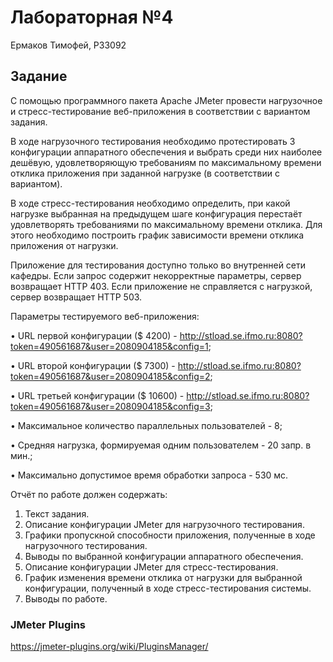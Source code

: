 # Лабораторная №4
Ермаков Тимофей, P33092
## Задание
С помощью программного пакета Apache JMeter провести нагрузочное и стресс-тестирование веб-приложения в соответствии с вариантом задания.

В ходе нагрузочного тестирования необходимо протестировать 3 конфигурации аппаратного обеспечения и выбрать среди них наиболее дешёвую, удовлетворяющую требованиям по максимальному времени отклика приложения при заданной нагрузке (в соответствии с вариантом).

В ходе стресс-тестирования необходимо определить, при какой нагрузке выбранная на предыдущем шаге конфигурация перестаёт удовлетворять требованиями по максимальному времени отклика. Для этого необходимо построить график зависимости времени отклика приложения от нагрузки.

Приложение для тестирования доступно только во внутренней сети кафедры.
Если запрос содержит некорректные параметры, сервер возвращает HTTP 403.
Если приложение не справляется с нагрузкой, сервер возвращает HTTP 503.

Параметры тестируемого веб-приложения:

•	URL первой конфигурации ($ 4200) - http://stload.se.ifmo.ru:8080?token=490561687&user=2080904185&config=1;

•	URL второй конфигурации ($ 7300) - http://stload.se.ifmo.ru:8080?token=490561687&user=2080904185&config=2;

•	URL третьей конфигурации ($ 10600) - http://stload.se.ifmo.ru:8080?token=490561687&user=2080904185&config=3;

•	Максимальное количество параллельных пользователей - 8;

•	Средняя нагрузка, формируемая одним пользователем - 20 запр. в мин.;

•	Максимально допустимое время обработки запроса - 530 мс.

Отчёт по работе должен содержать:

1.	Текст задания.
2.	Описание конфигурации JMeter для нагрузочного тестирования.
3.	Графики пропускной способности приложения, полученные в ходе нагрузочного тестирования.
4.	Выводы по выбранной конфигурации аппаратного обеспечения.
5.	Описание конфигурации JMeter для стресс-тестирования.
6.	График изменения времени отклика от нагрузки для выбранной конфигурации, полученный в ходе стресс-тестирования системы.
7.	Выводы по работе.


### JMeter Plugins
https://jmeter-plugins.org/wiki/PluginsManager/